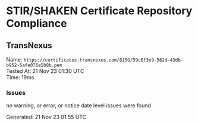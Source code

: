 # STIR/SHAKEN Certificate Repository Compliance

## TransNexus

Name: `https://certificates.transnexus.com/815G/59c6f3e9-562d-43db-b952-5afe076e5b8b.pem`\
Tested At: 21 Nov 23 01:30 UTC\
Time: 19ms

### Issues

no warning, or error, or notice date level issues were found

Generated: 21 Nov 23 01:55 UTC